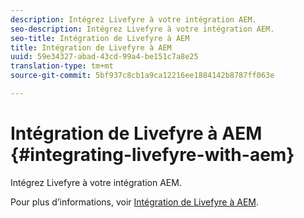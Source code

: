 ```yaml
---
description: Intégrez Livefyre à votre intégration AEM.
seo-description: Intégrez Livefyre à votre intégration AEM.
seo-title: Intégration de Livefyre à AEM
title: Intégration de Livefyre à AEM
uuid: 59e34327-abad-43cd-99a4-be151c7a8e25
translation-type: tm+mt
source-git-commit: 5bf937c8cb1a9ca12216ee1884142b8787ff063e

---
```



# Intégration de Livefyre à AEM {#integrating-livefyre-with-aem}

Intégrez Livefyre à votre intégration AEM.

Pour plus d’informations, voir [Intégration de Livefyre à AEM](https://helpx.adobe.com/experience-manager/6-3/sites/administering/using/livefyre.html).
